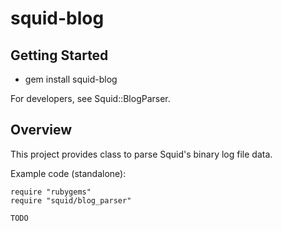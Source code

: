 # squid-blog 

## Getting Started

* gem install squid-blog

For developers, see Squid::BlogParser.

## Overview

This project provides class to parse Squid's binary log file data.

Example code (standalone):

    require "rubygems"
    require "squid/blog_parser"

    TODO
